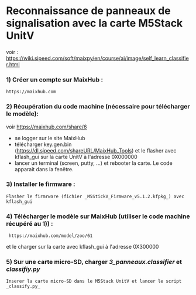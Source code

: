 # Reconnaissance de panneaux de signalisation avec la carte M5Stack UnitV

voir :     https://wiki.sipeed.com/soft/maixpy/en/course/ai/image/self_learn_classifier.html

### 1) Créer un compte sur MaixHub : 
    
    https://maixhub.com

### 2) Récupération du code machine (nécessaire pour télécharger le modèle):
   
   voir https://maixhub.com/share/6
   - se logger sur le site MaixHub
   - télécharger key.gen.bin (https://dl.sipeed.com/shareURL/MaixHub_Tools) et le flasher avec 
     kflash_gui sur la carte UnitV à l'adresse 0X000000
   - lancer un terminal (screen, putty, …) et rebooter la carte. Le code apparait dans la fenêtre.

### 3) Installer le firmware : 

    Flasher le firmrware (fichier _M5StickV_Firmware_v5.1.2.kfpkg_) avec kflash_gui

### 4) Télécharger le modèle sur MaixHub (utiliser le code machine récupéré au 1)) :
     
     https://maixhub.com/model/zoo/61
   
   et le charger sur la carte avec kflash_gui à l'adresse 0X300000

### 5) Sur une carte micro-SD, charger _3_panneaux.classifier_ et _classifiy.py_
   
    Inserer la carte micro-SD dans le M5Stack UnitV et lancer le script _classify.py_ 
      
